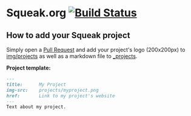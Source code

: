 # Squeak.org [![Build Status](https://travis-ci.org/squeak-smalltalk/squeak.org.svg?branch=master)](https://travis-ci.org/squeak-smalltalk/squeak.org)

## How to add your Squeak project
Simply open a [Pull Request](https://help.github.com/articles/using-pull-requests/) and add your project's logo (200x200px) to [img/projects](img/projects) as well as a markdown file to [_projects](_projects).

**Project template:**
```markdown
---
title:      My Project
img-src:    projects/myproject.png
href:       Link to my project's website
---
Text about my project.
```
